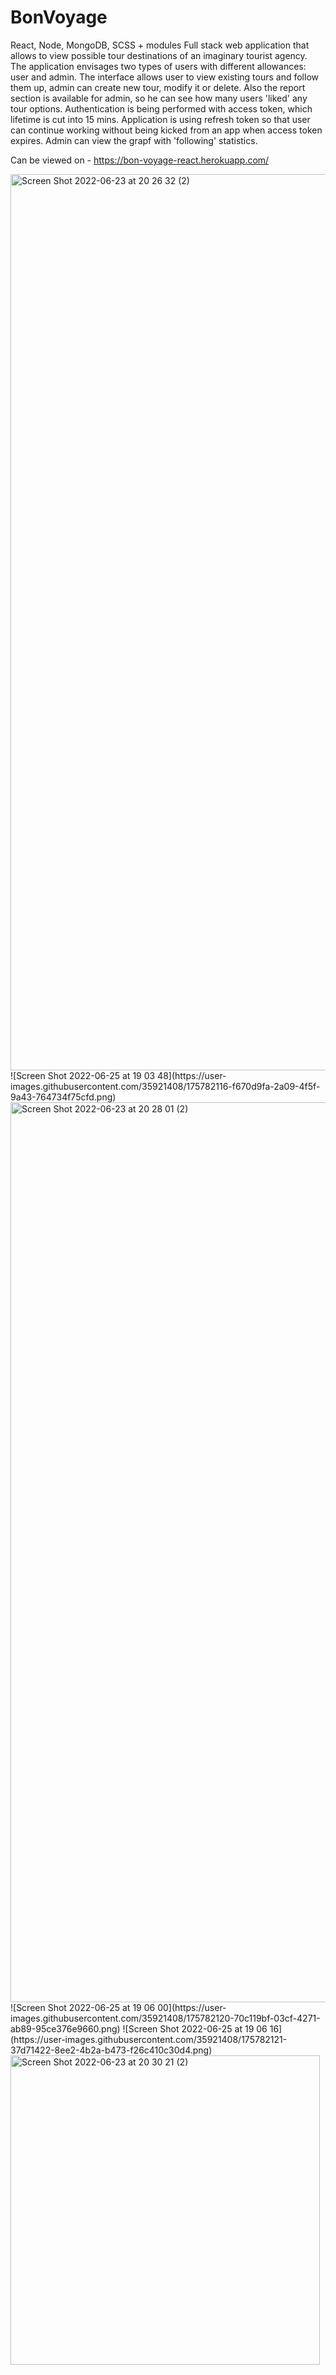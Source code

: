 # BonVoyage

React, Node, MongoDB, SCSS + modules
Full stack web application that allows to view possible tour destinations of an imaginary tourist agency.
The application envisages two types of users with different allowances: user and admin.
The interface allows user to view existing tours and follow them up, admin can create new tour, modify it or delete.
Also the report section is available for admin, so he can see how many users 'liked' any tour options.
Authentication is being performed with access token, which lifetime is cut into 15 mins. Application is using refresh token so that user can continue working without being kicked from an app when access token expires.
Admin can view the grapf with 'following' statistics.

Can be viewed on - https://bon-voyage-react.herokuapp.com/

<img width="1434" alt="Screen Shot 2022-06-23 at 20 26 32 (2)" src="https://user-images.githubusercontent.com/35921408/175361050-15f7f131-273c-40a9-b861-84a16564be98.png">
![Screen Shot 2022-06-25 at 19 03 48](https://user-images.githubusercontent.com/35921408/175782116-f670d9fa-2a09-4f5f-9a43-764734f75cfd.png)

<img width="1440" alt="Screen Shot 2022-06-23 at 20 28 01 (2)" src="https://user-images.githubusercontent.com/35921408/175361077-dba13f8c-ddae-44de-a364-6bb935982d06.png">
![Screen Shot 2022-06-25 at 19 06 00](https://user-images.githubusercontent.com/35921408/175782120-70c119bf-03cf-4271-ab89-95ce376e9660.png)
![Screen Shot 2022-06-25 at 19 06 16](https://user-images.githubusercontent.com/35921408/175782121-37d71422-8ee2-4b2a-b473-f26c410c30d4.png)


<img width="495" alt="Screen Shot 2022-06-23 at 20 30 21 (2)" src="https://user-images.githubusercontent.com/35921408/175361086-8e01f430-0bfa-4c75-8c02-a528265b3561.png">
